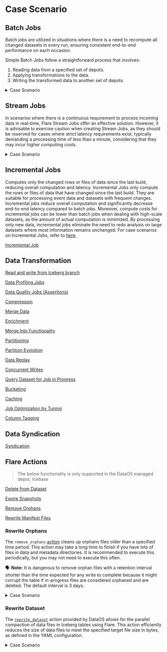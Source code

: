 # Case Scenario

## Batch Jobs

Batch jobs are utilized in situations where there is a need to recompute all changed datasets in every run, ensuring consistent end-to-end performance on each occasion.

Simple Batch Jobs follow a straightforward process that involves:

1. Reading data from a specified set of depots.
2. Applying transformations to the data.
3. Writing the transformed data to another set of depots.

<details>
<summary>Case Scenario</summary>

The code snippet below demonstrates a Workflow involving a single Flare batch job that reads the input dataset from <code>thirdparty01</code> depot, perform transformation using Flare Stack, and stores the output dataset in the <code>bqdepot</code> depot. 

**Code Snippet**

```yaml
name: bq-write-01
version: v1
type: workflow
tags:
  - bq
  - City
title: Write bq
workflow:
  dag:
    - name: city-write-bq-01
      title: City write bq
      description: This job read data from azure and writes to Sbq
      spec:
        tags:
          - Connect
          - City
        stack: flare:3.0
        compute: runnable-default
        flare:
          job:
            explain: true
            inputs:
              - name: city_connect
                dataset: dataos://thirdparty01:none/city
                format: csv
                schemaPath: dataos://thirdparty01:none/schemas/avsc/city.avsc
            logLevel: INFO
            outputs:
              - name: finalDf
                dataset: dataos://bqdepot:dev/city?acl=rw
                format: bigquery
                options:
                  saveMode: overwrite
                  bigquery:
                    temporaryBucket: tmdc-development-new
            steps:
              - sequence:
                  - name: finalDf
                    sql: SELECT * FROM city_connect LIMIT 10
```

In the context of depots, with the exception of those supporting Iceberg file formats with Hadoop Catalog type, the metadata of the datasets is automatically surfaced in the Metis. However, for depots utilizing the Iceberg file format with Hadoop Catalog type, the metadata version needs to be updated manually using the Toolbox Stack or using the <code>set-metadata</code> command on the DataOS CLI. Once the metadata is updated, it becomes discoverable and accessible through the Metis UI.

</details>

## Stream Jobs

In scenarios where there is a continuous requirement to process incoming data in real-time, Flare Stream Jobs offer an effective solution. However, it is advisable to exercise caution when creating Stream Jobs, as they should be reserved for cases where strict latency requirements exist, typically demanding a processing time of less than a minute, considering that they may incur higher computing costs.

<details>
<summary>Case Scenario</summary>


The following code snippet illustrates a Workflow involving a Flare Stream Job that reads data from the <code>thirdparty01</code> depot in a streaming format and subsequently written to the <code>eventhub</code> depot. During this process, all intermediate streams of data batches are stored at the location specified in the <code>checkpointLocation</code> attribute.

**Code Snippet**

```yaml

version: v1
name: write-eventhub-b-02
type: workflow
tags:
  - eventhub
  - write
description: this jobs reads data from thirdparty and writes to eventhub
workflow:
  dag:
    - name: eventhub-write-b-02
      title: write data to eventhub
      description: write data to eventhub
      spec:
        tags:
          - Connect
        stack: flare:4.0
        compute: runnable-default
        flare:
          job:
            explain: true
            streaming:
              checkpointLocation: /tmp/checkpoints/devd01
              forEachBatchMode: "true"
            inputs:
              - name: input
                dataset: dataos://thirdparty01:none/city
                format: csv
                schemaPath: dataos://thirdparty01:none/schemas/avsc/city.avsc

            logLevel: INFO
            outputs:
              - name: finalDf
                dataset: dataos://eventhub:default/eventhub01?acl=rw
                format: Eventhub

            steps:
              - sequence:
                - name: finalDf
                  sql: SELECT * FROM input
```

In the context of output depots, the automatic surfacing of metadata in the Metis is applicable to all depots except those supporting Iceberg file formats with Hadoop Catalog type. For such depots, manual updating of the metadata version is required using the Toolbox Stack. If there is a need to obtain the metadata at the end of transformation, when the entire data has been completely written to the output depot, you can execute the Toolbox Stack once at the conclusion of the transformation process. Alternatively, if metadata is required at a specific cadence, scheduling the job upon the Toolbox Stack can fulfill this requirement. 

The code snippet below illustrates a sample schedule workflow for updating the metadata pointer using the Toolbox Stack in output depots with Iceberg file format with Hadoop Catalog type.

```yaml
version: v1
name: dataos-tool-random-user
type: workflow
workflow:
  schedule:
    cron: '*/5 * * * *'
  dag:
    - name: dataos-tool-job
      spec:
        stack: toolbox
        compute: runnable-default
        toolbox:
          dataset: dataos://icebase:kafka/random_users_icebase01?acl=rw
          action:
            name: set_version
            value: latest
```

Once the metadata is updated, it becomes discoverable and accessible through the Metis UI.

</details>

## Incremental Jobs

Computes only the changed rows or files of data since the last build, reducing overall computation and latency. Incremental Jobs only compute the rows or files of data that have changed since the last build. They are suitable for processing event data and datasets with frequent changes. Incremental jobs reduce overall computation and significantly decrease end-to-end latency compared to batch jobs. Moreover, compute costs for incremental jobs can be lower than batch jobs when dealing with high-scale datasets, as the amount of actual computation is minimized. By processing only new data, incremental jobs eliminate the need to redo analysis on large datasets where most information remains unchanged. For case scenarios on Incremental Jobs, refer to [here](./case_scenario/incremental_jobs.md).




[Incremental Job](./case_scenario/incremental_jobs.md)

## Data Transformation

[Read and write from Iceberg branch](./case_scenario/iceberg_branch_read_write.md)

[Data Profiling Jobs](./case_scenario/data_profiling_jobs.md)

[Data Quality Jobs (Assertions)](./case_scenario/data_quality_jobs.md)

[Compression](./case_scenario/compression.md)

[Merge Data](./case_scenario/merge_data.md)

[Enrichment](./case_scenario/enrichment.md)

[Merge Into Functionality](./case_scenario/merge_into_functionality.md)

[Partitioning](./case_scenario/partitioning.md)

[Partition Evolution](./case_scenario/partition_evolution.md)

[Data Replay](./case_scenario/data_replay.md)

[Concurrent Writes](./case_scenario/concurrent_writes.md)

[Query Dataset for Job in Progress](./case_scenario/query_dataset_for_job_in_progress.md)

[Bucketing](./case_scenario/bucketing.md)

[Caching](./case_scenario/caching.md)

[Job Optimization by Tuning](./case_scenario/job_optimization_by_tuning.md)

[Column Tagging](./case_scenario/column_tagging.md)

## Data Syndication

[Syndication](./case_scenario/syndication.md)

## Flare Actions

> The below functionality is only supported in the DataOS managed depot, Icebase
> 

[Delete from Dataset](./case_scenario/delete_from_dataset.md)

[Expire Snapshots](./case_scenario/expire_snapshots.md)

[Remove Orphans](./case_scenario/remove_orphans.md)

[Rewrite Manifest Files](./case_scenario/rewrite_manifest_files.md)

### **Rewrite Orphans**

The `remove_orphans` [action](./configurations.md#remove_orphans) cleans up orphans files older than a specified time period. This action may take a long time to finish if you have lots of files in data and metadata directories. It is recommended to execute this periodically, but you may not need to execute this often. 

<aside>

🗣️ **Note:** It is dangerous to remove orphan files with a retention interval shorter than the time expected for any write to complete because it might corrupt the table if in-progress files are considered orphaned and are deleted. The default interval is 3 days.

</aside>

<details><summary>Case Scenario</summary>

The following code snippet demonstrates removing orphan files older than the time specified in the `olderThan` in Unix epoch format.


The following code snippet aims to remove orphan files within Iceberg tables in DataOS Depot using the ``remove_orphans`` action.

The task relies on the remove_orphans action, which requires the inputDf dataset as an input. This dataset is defined as dataos://icebase:actions/random_users_data and is in Iceberg format. Additionally, the action provides options, such as the olderThan parameter, which specifies the timestamp (in Unix format) for identifying orphan files.


```yaml
version: v1 
name: orphans 
type: workflow 
tags: 
  - orphans
workflow: 
  title: Remove orphan files 
  dag: 
    - name: orphans 
      title: Remove orphan files 
      spec: 
        tags: 
          - orphans
        stack: flare:4.0 
        compute: runnable-default 
        flare: 
          job: 
            explain: true 
            logLevel: INFO 
            inputs: 
              - name: inputDf 
                dataset: dataos://icebase:actions/random_users_data 
                format: Iceberg 
            actions: # Flare Action
              - name: remove_orphans # Action Name
                input: inputDf # Input Dataset Name
                options: # Options
                  olderThan: "1674201289720" # Timestamp in Unix Format
```
</details>



### **Rewrite Dataset**

The [`rewrite_dataset`](./configurations.md#rewrite_dataset) action provided by DataOS allows for the parallel compaction of data files in Iceberg tables using Flare. This action efficiently reduces the size of data files to meet the specified target file size in bytes, as defined in the YAML configuration.

<details><summary>Case Scenario</summary>

The following code snippet demonstrates the compression of Iceberg data files for a given input dataset, `inputDf`, stored in a DataOS Depot. The compression process aims to reduce the file size to a specified target size in bytes, denoted by the variable `target-file-size-bytes`.

```yaml
version: v1 
name: rewrite 
type: workflow 
tags: 
  - Rewrite
workflow: 
  title: Compress iceberg data files 
  dag: 
    - name: rewrite 
      title: Compress iceberg data files 
      spec: 
        tags: 
          - Rewrite
        stack: flare:4.0 
        compute: runnable-default 
        flare: 
          job: 
            explain: true 
            logLevel: INFO 
            inputs: 
              - name: inputDf 
                dataset: dataos://icebase:actions/random_users_data?acl=rw
                format: Iceberg 
            actions: # Flare Action
              - name: rewrite_dataset # Name of the action
                input: inputDf # Input Dataset Name 
                options: # Options
                  properties: # Properties
                    "target-file-size-bytes": "2048" # Target File Size in Bytes
```
</details>



